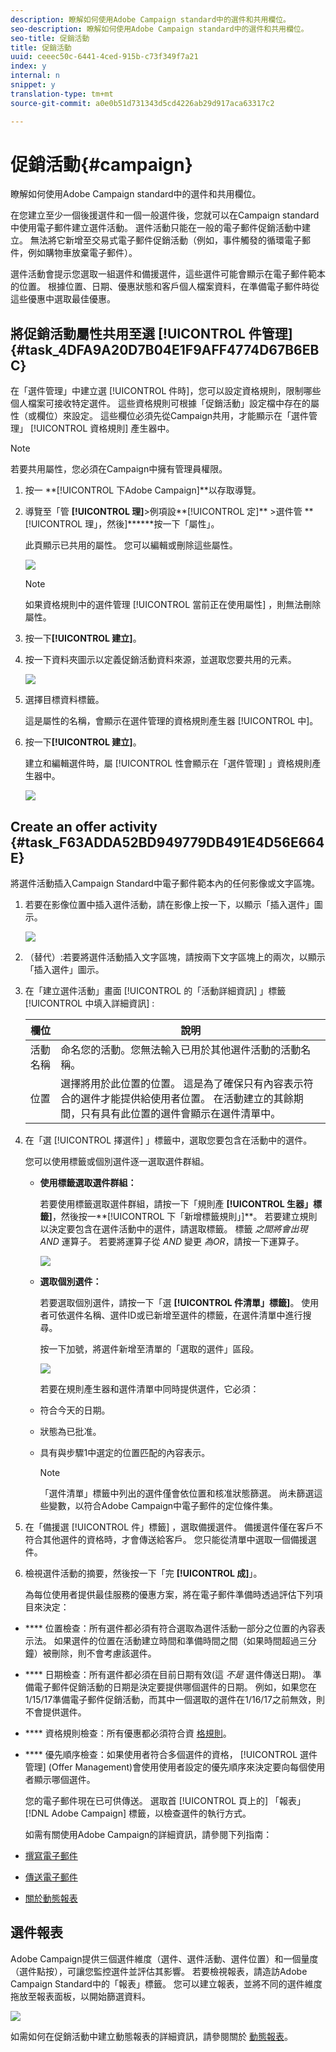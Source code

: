 ```yaml
---
description: 瞭解如何使用Adobe Campaign standard中的選件和共用欄位。
seo-description: 瞭解如何使用Adobe Campaign standard中的選件和共用欄位。
seo-title: 促銷活動
title: 促銷活動
uuid: ceeec50c-6441-4ced-915b-c73f349f7a21
index: y
internal: n
snippet: y
translation-type: tm+mt
source-git-commit: a0e0b51d731343d5cd4226ab29d917aca63317c2

---
```



# 促銷活動{#campaign}

瞭解如何使用Adobe Campaign standard中的選件和共用欄位。

在您建立至少一個後援選件和一個一般選件後，您就可以在Campaign standard中使用電子郵件建立選件活動。 選件活動只能在一般的電子郵件促銷活動中建立。 無法將它新增至交易式電子郵件促銷活動（例如，事件觸發的循環電子郵件，例如購物車放棄電子郵件）。

選件活動會提示您選取一組選件和備援選件，這些選件可能會顯示在電子郵件範本的位置。 根據位置、日期、優惠狀態和客戶個人檔案資料，在準備電子郵件時從這些優惠中選取最佳優惠。

## 將促銷活動屬性共用至選 [!UICONTROL 件管理]{#task_4DFA9A20D7B04E1F9AFF4774D67B6EBC}

在「選件管理」中建立選 [!UICONTROL 件時]，您可以設定資格規則，限制哪些個人檔案可接收特定選件。 這些資格規則可根據「促銷活動」設定檔中存在的屬性（或欄位）來設定。 這些欄位必須先從Campaign共用，才能顯示在「選件管理」 [!UICONTROL 資格規則] 產生器中。

>[!NOTE]
>
>若要共用屬性，您必須在Campaign中擁有管理員權限。

1. 按一 **[!UICONTROL 下Adobe Campaign]**以存取導覽。
1. 導覽至「管 **[!UICONTROL 理]**>例項設**[!UICONTROL &#x200B;定]** >選件管 **[!UICONTROL 理」，然後]******按一下「屬性」。

   此頁顯示已共用的屬性。 您可以編輯或刪除這些屬性。

   ![](assets/campaign-share5.png)

   >[!NOTE]
   >
   >如果資格規則中的選件管理 [!UICONTROL 當前正在使用屬性] ，則無法刪除屬性。

1. 按一下&#x200B;**[!UICONTROL 建立]**。

1. 按一下資料夾圖示以定義促銷活動資料來源，並選取您要共用的元素。

   ![](assets/campaign-share7.png)

1. 選擇目標資料標籤。

   這是屬性的名稱，會顯示在選件管理的資格規則產生器 [!UICONTROL 中]。

1. 按一下&#x200B;**[!UICONTROL 建立]**。

   建立和編輯選件時，屬 [!UICONTROL 性會顯示在「選件管理] 」資格規則產生器中。

   ![](assets/campaign-share2.png)

## Create an offer activity {#task_F63ADDA52BD949779DB491E4D56E664E}

將選件活動插入Campaign Standard中電子郵件範本內的任何影像或文字區塊。

1. 若要在影像位置中插入選件活動，請在影像上按一下，以顯示「插入選件」圖示。

   ![](assets/insert-offer-activity.png)

1. （替代）:若要將選件活動插入文字區塊，請按兩下文字區塊上的兩次，以顯示「插入選件」圖示。

1. 在「建立選件活動」畫面 [!UICONTROL 的「活動詳細資訊] 」標籤 [!UICONTROL 中填入詳細資訊] :

   | 欄位 | 說明 |
   |---|---|
   | 活動名稱 | 命名您的活動。您無法輸入已用於其他選件活動的活動名稱。 |
   | 位置 | 選擇將用於此位置的位置。 這是為了確保只有內容表示符合的選件才能提供給使用者位置。 在活動建立的其餘期間，只有具有此位置的選件會顯示在選件清單中。 |

1. 在「選 [!UICONTROL 擇選件] 」標籤中，選取您要包含在活動中的選件。

   您可以使用標籤或個別選件逐一選取選件群組。

   * **使用標籤選取選件群組：**

      若要使用標籤選取選件群組，請按一下「規則產 **[!UICONTROL 生器」標籤]**，然後按一**[!UICONTROL &#x200B;下「新增標籤規則」]**。 若要建立規則以決定要包含在選件活動中的選件，請選取標籤。 標籤 _之間將會出現AND_ 運算子。 若要將運算子從 _AND_ 變更 _為OR_，請按一下運算子。

      ![](assets/offer-actvity-rule-builder.png)

   * **選取個別選件：**

      若要選取個別選件，請按一下「選 **[!UICONTROL 件清單」標籤]**。 使用者可依選件名稱、選件ID或已新增至選件的標籤，在選件清單中進行搜尋。

      按一下加號，將選件新增至清單的「選取的選件」區段。

      ![](assets/create-offer2.png)

      若要在規則產生器和選件清單中同時提供選件，它必須：

   * 符合今天的日期。
   * 狀態為已批准。
   * 具有與步驟1中選定的位置匹配的內容表示。

      >[!NOTE]
      >
      >「選件清單」標籤中列出的選件僅會依位置和核准狀態篩選。 尚未篩選這些變數，以符合Adobe Campaign中電子郵件的定位條件集。

1. 在「備援選 [!UICONTROL 件」標籤] ，選取備援選件。 備援選件僅在客戶不符合其他選件的資格時，才會傳送給客戶。 您只能從清單中選取一個備援選件。
1. 檢視選件活動的摘要，然後按一下「完 **[!UICONTROL 成]**」。

   為每位使用者提供最佳服務的優惠方案，將在電子郵件準備時透過評估下列項目來決定：

* **** 位置檢查：所有選件都必須有符合選取為選件活動一部分之位置的內容表示法。 如果選件的位置在活動建立時間和準備時間之間（如果時間超過三分鐘）被刪除，則不會考慮該選件。
* **** 日期檢查：所有選件都必須在目前日期有效(這 _不是_ 選件傳送日期)。 準備電子郵件促銷活動的日期是決定要提供哪個選件的日期。 例如，如果您在1/15/17準備電子郵件促銷活動，而其中一個選取的選件在1/16/17之前無效，則不會提供選件。

* **** 資格規則檢查：所有優惠都必須符合資 [格規則](offers.md)。

* **** 優先順序檢查：如果使用者符合多個選件的資格， [!UICONTROL 選件管理] (Offer Management)會使用使用者設定的優先順序來決定要向每個使用者顯示哪個選件。

   您的電子郵件現在已可供傳送。 選取首 [!UICONTROL 頁上的] 「報表」 [!DNL Adobe Campaign] 標籤，以檢查選件的執行方式。

   如需有關使用Adobe Campaign的詳細資訊，請參閱下列指南：

* [撰寫電子郵件](https://docs.campaign.adobe.com/doc/standard/en/CHA_Email_messages_Creating_an_email.html)
* [傳送電子郵件](https://docs.adobe.com/content/help/en/campaign-standard/using/testing-and-sending/about-sending-messages-with-campaign.html)
* [關於動態報表](https://docs.campaign.adobe.com/doc/standard/en/RPT_About_reporting_About_dynamic_reports.html)

## 選件報表

Adobe Campaign提供三個選件維度（選件、選件活動、選件位置）和一個量度（選件點按），可讓您監控選件並評估其影響。 若要檢視報表，請造訪Adobe Campaign Standard中的「報表」標籤。 您可以建立報表，並將不同的選件維度拖放至報表面板，以開始篩選資料。

![](assets/offers-reports.png)

如需如何在促銷活動中建立動態報表的詳細資訊，請參閱關於 [動態報表](https://docs.campaign.adobe.com/doc/standard/en/RPT_About_reporting_About_dynamic_reports.html)。